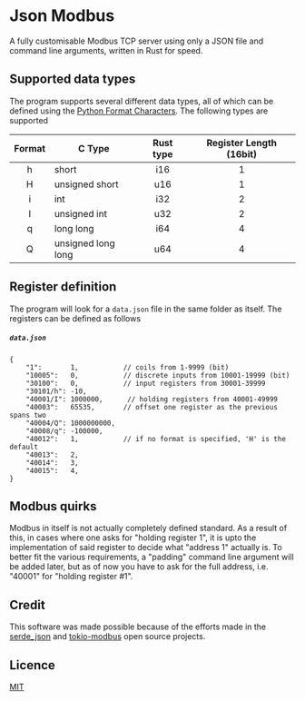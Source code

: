 # Json Modbus
A fully customisable Modbus TCP server using only a JSON file and command line arguments, written in Rust for speed.

## Supported data types
The program supports several different data types, all of which can be defined using the <ins>[Python Format Characters](https://docs.python.org/3/library/struct.html#format-characters)</ins>. The following types are supported


| Format | C Type             | Rust type | Register Length (16bit) |
|:------:| ------------------ |:---------:|:-----------------------:|
|   h    | short              |    i16    |            1            |
|   H    | unsigned short     |    u16    |            1            |
|   i    | int                |    i32    |            2            |
|   I    | unsigned int       |    u32    |            2            |
|   q    | long long          |    i64    |            4            |
|   Q    | unsigned long long |    u64    |            4            |

## Register definition
The program will look for a `data.json` file in the same folder as itself. The registers can be defined as follows

<h5 a><strong><code>data.json</code></strong></h5>

```jsonc
{
    "1":       1,           // coils from 1-9999 (bit)
    "10005":   0,           // discrete inputs from 10001-19999 (bit)
    "30100":   0,           // input registers from 30001-39999
    "30101/h": -10,         
    "40001/I": 1000000,      // holding registers from 40001-49999
    "40003":   65535,       // offset one register as the previous spans two
    "40004/Q": 1000000000,
    "40008/q": -100000,
    "40012":   1,           // if no format is specified, 'H' is the default
    "40013":   2,
    "40014":   3,
    "40015":   4,
}
```

## Modbus quirks
Modbus in itself is not actually completely defined standard. As a result of this, in cases where one asks for "holding register 1", it is upto the implementation of said register to decide what "address 1" actually is. To better fit the various requirements, a "padding" command line argument will be added later, but as of now you have to ask for the full address, i.e. "40001" for "holding register #1".

## Credit
This software was made possible because of the efforts made in the [serde_json](https://github.com/serde-rs/json) and [tokio-modbus](https://github.com/slowtec/tokio-modbus) open source projects.

## Licence
[MIT](LICENSE)
